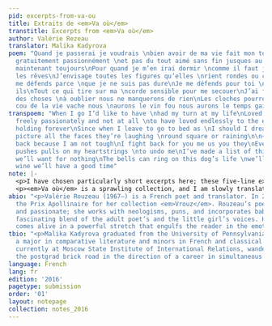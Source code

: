 ```yaml
---
pid: excerpts-from-va-ou
title: Extraits de <em>Va où</em>
transtitle: Excerpts from <em>Va où</em>
author: Valérie Rezeau
translator: Malika Kadyrova
poem: "Quand je passerai je voudrais \nbien avoir de ma vie fait mon tour\nAimé aimé
  gratuitement passionnément \net pas du tout aimé sans fin jusques au bout\nEt encore
  maintenant toujours\nPour quand je m’en irai dormir \ncomme il faut je rêve tous
  les rêves\nJ’envisage toutes les figures qu’elles \nrient rondes ou carrées ou pleuvent\n\n~\n\nJe
  me défends parce \nque je ne suis pas dure\nJe me défends pour toi \nmoi nous vous
  ils\nTout ce qui tire sur ma \ncorde sensible pour me secouer\nJ’ai fait la liste
  des choses \nà oublier nous ne manquerons de rien\nLes cloches pourront sonner \nau
  cou de la vie vache nous \naurons le vin fou nous aurons le temps gai"
transpoem: "When I go I’d like to have \nhad my turn at my life\nLoved to have loved
  freely passionately and not at all \nto have loved endlessly to the end\nAnd still
  holding forever\nSince when I leave to go to bed as \nI should I dream all the dreams\nI
  picture all the faces they’re laughing \nround square or raining\n\n~\n\nI fight
  back because I am not tough\nI fight back for you me us you they\nEverything that
  pushes pulls on my heartstrings \nto undo me\nI’ve made a list of things \nto forget
  we’ll want for nothing\nThe bells can ring on this dog’s life \nwe’ll have our fool’s
  wine we’ll have a good time"
note: |-
  <p>I have chosen particularly short excerpts here; these five-line extracts are tiny roller-coasters, especially considering Rouzeau’s tendency to forgo punctuation in order to create overlapping phrases within phrases. An interesting moment for me was in grappling with Rouzeau’s bells that could “sonner au cou de la vie vache.”  I had initially seen the bells as ringing “until the cows come home,” although that didn’t fully encompass the misery of <em>la vie vache</em>, which then became “a dog’s life.”</p>
  <p><em>Va où</em> is a sprawling collection, and I am slowly translating and retranslating my way through it. I find that the poems hit me at a different angle every time and I find myself grasping them at different ends, which accounts for my sense of the <em>maintenant</em> in “encore maintenant toujours” as being closer – for me – to “holding” than “now.”</p>
abio: "<p>Valérie Rouzeau (1967–) is a French poet and translator. In 2012 she won
  the Prix Apollinaire for her collection <em>Vrouz</em>. Rouzeau’s poetry is adventurous
  and passionate; she works with neologisms, puns, and incorporates baby-talk in a
  fascinating blend of the adult poet’s and the little girl’s voices. Her language
  comes alive in a powerful stretch that engulfs the reader in the emotion conveyed.</p>"
tbio: "<p>Malika Kadyrova graduated from the University of Pennsylvania in 2015 with
  a major in comparative literature and minors in French and classical studies. She’s
  currently at Moscow State Institute of International Relations, wandering along
  the postgrad brick road in the direction of a career in simultaneous interpretation.</p>"
language: French
lang: fr
edition: '2016'
pagetype: submission
order: '01'
layout: notepage
collection: notes_2016
---
```


